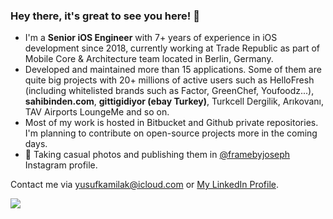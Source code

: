 ### Hey there, it's great to see you here! 👋

* I'm a **Senior iOS Engineer** with 7+ years of experience in iOS development since 2018, currently working at Trade Republic as part of Mobile Core & Architecture team located in Berlin, Germany. 
* Developed and maintained more than 15 applications. Some of them are quite big projects with 20+ millions of active users such as HelloFresh (including whitelisted brands such as Factor, GreenChef, Youfoodz...), **sahibinden.com**, **gittigidiyor (ebay Turkey)**, Turkcell Dergilik, Arıkovanı, TAV Airports LoungeMe and so on. 
* Most of my work is hosted in Bitbucket and Github private repositories. I'm planning to contribute on open-source projects more in the coming days.
* 📸 Taking casual photos and publishing them in [@framebyjoseph](https://www.instagram.com/framebyjoseph) Instagram profile.

Contact me via yusufkamilak@icloud.com or [My LinkedIn Profile](https://linkedin.com/in/yusufkamilak).

![](https://komarev.com/ghpvc/?username=yusufkamilak)
